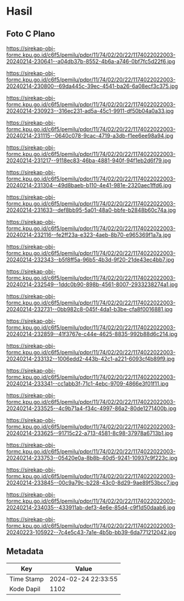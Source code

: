 # Hasil

## Foto C Plano

https://sirekap-obj-formc.kpu.go.id/c6f5/pemilu/pdpr/11/74/02/20/22/1174022022003-20240214-230641--a04db37b-8552-4b6a-a746-0bf7fc5d22f6.jpg

https://sirekap-obj-formc.kpu.go.id/c6f5/pemilu/pdpr/11/74/02/20/22/1174022022003-20240214-230800--69da445c-39ec-4541-ba26-6a08ecf3c375.jpg

https://sirekap-obj-formc.kpu.go.id/c6f5/pemilu/pdpr/11/74/02/20/22/1174022022003-20240214-230923--316ec231-ad5a-45c1-9911-df50b04a0a33.jpg

https://sirekap-obj-formc.kpu.go.id/c6f5/pemilu/pdpr/11/74/02/20/22/1174022022003-20240214-231115--0640c078-9cac-4719-a3db-f1ee6ee98a94.jpg

https://sirekap-obj-formc.kpu.go.id/c6f5/pemilu/pdpr/11/74/02/20/22/1174022022003-20240214-231217--9118ec83-46ba-4881-940f-94f1eb2d6f79.jpg

https://sirekap-obj-formc.kpu.go.id/c6f5/pemilu/pdpr/11/74/02/20/22/1174022022003-20240214-231304--49d8baeb-b110-4e41-981e-2320aec1ffd6.jpg

https://sirekap-obj-formc.kpu.go.id/c6f5/pemilu/pdpr/11/74/02/20/22/1174022022003-20240214-231633--def8bb95-5a01-48a0-bbfe-b2848b60c74a.jpg

https://sirekap-obj-formc.kpu.go.id/c6f5/pemilu/pdpr/11/74/02/20/22/1174022022003-20240214-232116--fe2ff23a-e323-4aeb-8b70-e965369f1a7a.jpg

https://sirekap-obj-formc.kpu.go.id/c6f5/pemilu/pdpr/11/74/02/20/22/1174022022003-20240214-232343--b5f8ff5a-96b5-4b3d-9f20-21de43ec4bb7.jpg

https://sirekap-obj-formc.kpu.go.id/c6f5/pemilu/pdpr/11/74/02/20/22/1174022022003-20240214-232549--1ddc0b90-898b-4561-8007-2933238274a1.jpg

https://sirekap-obj-formc.kpu.go.id/c6f5/pemilu/pdpr/11/74/02/20/22/1174022022003-20240214-232731--0bb982c8-045f-4da1-b3be-cfa8f0016881.jpg

https://sirekap-obj-formc.kpu.go.id/c6f5/pemilu/pdpr/11/74/02/20/22/1174022022003-20240214-232859--41f3767e-c44e-4625-8835-992b88d6c214.jpg

https://sirekap-obj-formc.kpu.go.id/c6f5/pemilu/pdpr/11/74/02/20/22/1174022022003-20240214-233132--1006edd2-443b-42c1-a221-6093cf4b89f9.jpg

https://sirekap-obj-formc.kpu.go.id/c6f5/pemilu/pdpr/11/74/02/20/22/1174022022003-20240214-233341--cc1abb3f-71c1-4ebc-9709-4866e3f01f11.jpg

https://sirekap-obj-formc.kpu.go.id/c6f5/pemilu/pdpr/11/74/02/20/22/1174022022003-20240214-233525--4c9b71a4-f34c-4997-86a2-80de1271400b.jpg

https://sirekap-obj-formc.kpu.go.id/c6f5/pemilu/pdpr/11/74/02/20/22/1174022022003-20240214-233625--91715c22-a713-4581-8c98-37978a6713b1.jpg

https://sirekap-obj-formc.kpu.go.id/c6f5/pemilu/pdpr/11/74/02/20/22/1174022022003-20240214-233753--05420e0a-8b8b-40d5-9241-10937c9f223c.jpg

https://sirekap-obj-formc.kpu.go.id/c6f5/pemilu/pdpr/11/74/02/20/22/1174022022003-20240214-233845--00c9a79c-b228-43c0-8d29-9ae89f53bcc7.jpg

https://sirekap-obj-formc.kpu.go.id/c6f5/pemilu/pdpr/11/74/02/20/22/1174022022003-20240214-234035--433911ab-def3-4e6e-85d4-c9f1d50daab6.jpg

https://sirekap-obj-formc.kpu.go.id/c6f5/pemilu/pdpr/11/74/02/20/22/1174022022003-20240223-105922--7c4e5c43-7a1e-4b5b-bb39-6da771212042.jpg


## Metadata

| Key        | Value               |
| ---------- | ------------------- |
| Time Stamp | 2024-02-24 22:33:55 |
| Kode Dapil | 1102                |



